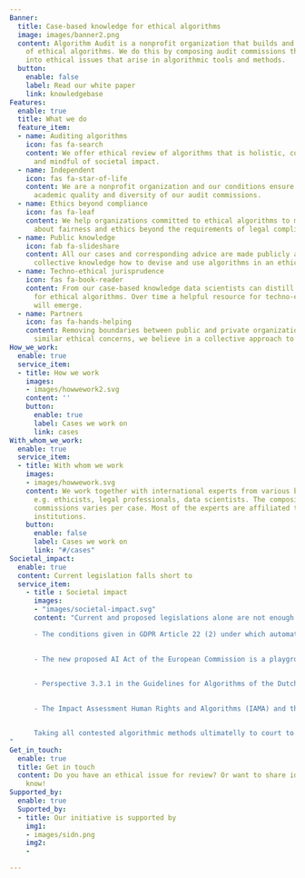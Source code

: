 ```yaml
---
Banner:
  title: Case-based knowledge for ethical algorithms
  image: images/banner2.png
  content: Algorithm Audit is a nonprofit organization that builds and shares knowledge
    of ethical algorithms. We do this by composing audit commissions that shed light
    into ethical issues that arise in algorithmic tools and methods.
  button:
    enable: false
    label: Read our white paper
    link: knowledgebase
Features:
  enable: true
  title: What we do
  feature_item:
  - name: Auditing algorithms
    icon: fas fa-search
    content: We offer ethical review of algorithms that is holistic, context-sensitive
      and mindful of societal impact.
  - name: Independent
    icon: fas fa-star-of-life
    content: We are a nonprofit organization and our conditions ensure the independence,
      academic quality and diversity of our audit commissions.
  - name: Ethics beyond compliance
    icon: fas fa-leaf
    content: We help organizations committed to ethical algorithms to make judgments
      about fairness and ethics beyond the requirements of legal compliance.
  - name: Public knowledge
    icon: fab fa-slideshare
    content: All our cases and corresponding advice are made publicly available, increasing
      collective knowledge how to devise and use algorithms in an ethical way.
  - name: Techno-ethical jurisprudence
    icon: fas fa-book-reader
    content: From our case-based knowledge data scientists can distill best practices
      for ethical algorithms. Over time a helpful resource for techno-ethical issues
      will emerge.
  - name: Partners
    icon: fas fa-hands-helping
    content: Removing boundaries between public and private organizations that have
      similar ethical concerns, we believe in a collective approach to ethical algorithms.
How_we_work:
  enable: true
  service_item:
  - title: How we work
    images:
    - images/howwework2.svg
    content: ''
    button:
      enable: true
      label: Cases we work on
      link: cases
With_whom_we_work:
  enable: true
  service_item:
  - title: With whom we work
    images:
    - images/howwework.svg
    content: We work together with international experts from various backgrounds,
      e.g. ethicists, legal professionals, data scientists. The composition of audit
      commissions varies per case. Most of the experts are affiliated to academic
      institutions.
    button:
      enable: false
      label: Cases we work on
      link: "#/cases"
Societal_impact:
  enable: true
  content: Current legislation falls short to 
  service_item:
    - title : Societal impact
      images:
      - "images/societal-impact.svg"
      content: "Current and proposed legislations alone are not enough to realise ethical algorithms. Why not?

      - The conditions given in GDPR Article 22 (2) under which automated decision-making, including profiling is allowed are open for broad interpretation. Opening the door for unethical algorithmic practices without public awareness.
      

      - The new proposed AI Act of the European Commission is a playground for legal experts. The AI Act aims to minimise the risk of algorithmic discrimination, but does not provide guidelines how to identify and mitigate discrimination in the context of algorithms. 
      

      - Perspective 3.3.1 in the Guidelines for Algorithms of the Dutch Court of Auditors argues that ethical algorithms are not allowed to “discriminate and that bias should be minimised”. Methods to determine what constitutes bias and what is discriminatory in different contexts are not discussed.
      

      - The Impact Assessment Human Rights and Algorithms (IAMA) and the Handbook for Non-Discrimination, both developed by the Dutch government, mainly assess discriminatory practice by asking questions and do not provide answers how to realise ethical algorithms.


      Taking all contested algorithmic methods ultimatelly to court to assess discriminatory practices is practically infeasible. Therefore, new bottom-up initiatives like Algorithm Audit are necessary. Public knowledge should be build how to realise ethical algorithms. As such, we contribute to SDG16 – Peace, Justice and Strong Institutions.
"
Get_in_touch:
  enable: true
  title: Get in touch
  content: Do you have an ethical issue for review? Or want to share ideas? Let us
    know!
Supported_by:
  enable: true
  Suported_by:
  - title: Our initiative is supported by
    img1:
    - images/sidn.png
    img2:
    - 

---
```

